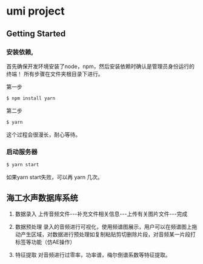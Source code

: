 # umi project

## Getting Started

### 安装依赖,
首先确保开发环境安装了node，npm，然后安装依赖时确认是管理员身份运行的终端！
所有步骤在文件夹根目录下进行。

第一步
```bash
$ npm install yarn
```

第二步
```bash
$ yarn
```
这个过程会很漫长，耐心等待。

### 启动服务器

```bash
$ yarn start
```
如果yarn start失败，可以再 yarn 几次。

## 海工水声数据库系统
1. 数据录入
上传音频文件---补充文件相关信息---上传有关图片文件---完成

2. 数据预处理
录入的音频进行可视化，使用频谱图展示，用户可以在频谱图上拖动产生区域，对数据进行预处理如复制粘贴剪切删除片段，对音频某一片段打标签等功能（仿AE操作）

3. 特征提取
对音频进行过零率，功率谱，梅尔倒谱系数等特征提取。
